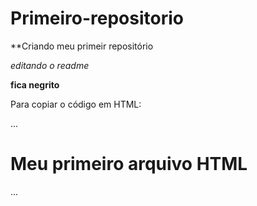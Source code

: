 # Primeiro-repositorio
**Criando  meu primeir repositório

*editando o readme*

**fica negrito**

Para copiar o código em HTML:

...
<html>
<h1>Meu primeiro arquivo HTML</h1>
</html>
...
